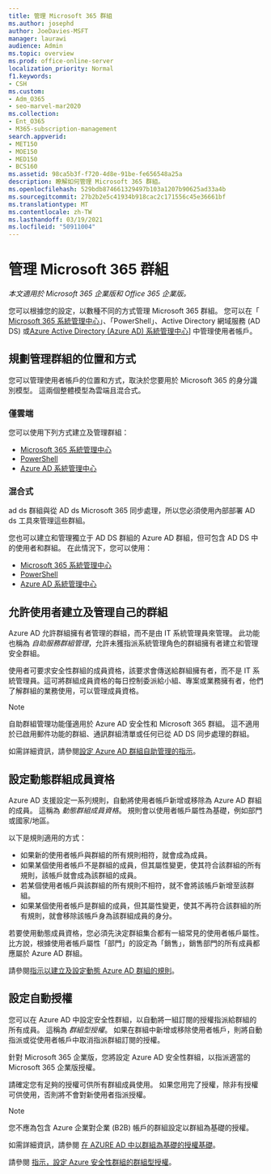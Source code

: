 ```yaml
---
title: 管理 Microsoft 365 群組
ms.author: josephd
author: JoeDavies-MSFT
manager: laurawi
audience: Admin
ms.topic: overview
ms.prod: office-online-server
localization_priority: Normal
f1.keywords:
- CSH
ms.custom:
- Adm_O365
- seo-marvel-mar2020
ms.collection:
- Ent_O365
- M365-subscription-management
search.appverid:
- MET150
- MOE150
- MED150
- BCS160
ms.assetid: 98ca5b3f-f720-4d8e-91be-fe656548a25a
description: 瞭解如何管理 Microsoft 365 群組。
ms.openlocfilehash: 529bdb874661329497b103a1207b90625ad33a4b
ms.sourcegitcommit: 27b2b2e5c41934b918cac2c171556c45e36661bf
ms.translationtype: MT
ms.contentlocale: zh-TW
ms.lasthandoff: 03/19/2021
ms.locfileid: "50911004"
---
```

# <a name="manage-microsoft-365-groups"></a>管理 Microsoft 365 群組

*本文適用於 Microsoft 365 企業版和 Office 365 企業版。*

您可以根據您的設定，以數種不同的方式管理 Microsoft 365 群組。 您可以在「 [Microsoft 365 系統管理中心](../admin/add-users/index.yml)」、「PowerShell」、Active Directory 網域服務 (AD DS) 或[Azure Active Directory (Azure AD) 系統管理中心](/azure/active-directory/fundamentals/active-directory-groups-create-azure-portal)] 中管理使用者帳戶。 

## <a name="plan-for-where-and-how-you-will-manage-your-groups"></a>規劃管理群組的位置和方式

您可以管理使用者帳戶的位置和方式，取決於您要用於 Microsoft 365 的身分識別模型。 這兩個整體模型為雲端且混合式。
  
### <a name="cloud-only"></a>僅雲端

您可以使用下列方式建立及管理群組：

- [Microsoft 365 系統管理中心](../admin/add-users/index.yml)
- [PowerShell](maintain-group-membership-with-microsoft-365-powershell.md)
- [Azure AD 系統管理中心](/azure/active-directory/fundamentals/active-directory-groups-create-azure-portal)
    
### <a name="hybrid"></a>混合式

ad ds 群組與從 AD ds Microsoft 365 同步處理，所以您必須使用內部部署 AD ds 工具來管理這些群組。

您也可以建立和管理獨立于 AD DS 群組的 Azure AD 群組，但可包含 AD DS 中的使用者和群組。 在此情況下，您可以使用：

- [Microsoft 365 系統管理中心](../admin/add-users/index.yml)
- [PowerShell](maintain-group-membership-with-microsoft-365-powershell.md)
- [Azure AD 系統管理中心](/azure/active-directory/fundamentals/active-directory-groups-create-azure-portal)

## <a name="allow-users-to-create-and-manage-their-own-groups"></a>允許使用者建立及管理自己的群組

Azure AD 允許群組擁有者管理的群組，而不是由 IT 系統管理員來管理。 此功能也稱為 *自助服務群組管理*，允許未獲指派系統管理角色的群組擁有者建立和管理安全群組。 

使用者可要求安全性群組的成員資格，該要求會傳送給群組擁有者，而不是 IT 系統管理員。這可將群組成員資格的每日控制委派給小組、專案或業務擁有者，他們了解群組的業務使用，可以管理成員資格。

>[!Note]
>自助群組管理功能僅適用於 Azure AD 安全性和 Microsoft 365 群組。 這不適用於已啟用郵件功能的群組、通訊群組清單或任何已從 AD DS 同步處理的群組。
>

如需詳細資訊，請參閱[設定 Azure AD 群組自助管理的指示](/azure/active-directory/active-directory-accessmanagement-self-service-group-management)。

## <a name="set-up-dynamic-group-membership"></a>設定動態群組成員資格

Azure AD 支援設定一系列規則，自動將使用者帳戶新增或移除為 Azure AD 群組的成員。 這稱為 *動態群組成員資格*。 規則會以使用者帳戶屬性為基礎，例如部門或國家/地區。

以下是規則適用的方式：

- 如果新的使用者帳戶與群組的所有規則相符，就會成為成員。
- 如果某個使用者帳戶不是群組的成員，但其屬性變更，使其符合該群組的所有規則，該帳戶就會成為該群組的成員。
- 若某個使用者帳戶與該群組的所有規則不相符，就不會將該帳戶新增至該群組。
- 如果某個使用者帳戶是群組的成員，但其屬性變更，使其不再符合該群組的所有規則，就會移除該帳戶身為該群組成員的身分。

若要使用動態成員資格，您必須先決定群組集合都有一組常見的使用者帳戶屬性。比方說，根據使用者帳戶屬性「部門」的設定為「銷售」，銷售部門的所有成員都應屬於 Azure AD 群組。

請參閱[指示以建立及設定動態 Azure AD 群組的規則](/azure/active-directory/active-directory-groups-dynamic-membership-azure-portal)。

## <a name="set-up-automatic-licensing"></a>設定自動授權

您可以在 Azure AD 中設定安全性群組，以自動將一組訂閱的授權指派給群組的所有成員。 這稱為 *群組型授權*。 如果在群組中新增或移除使用者帳戶，則將自動指派或從使用者帳戶中取消指派群組訂閱的授權。

針對 Microsoft 365 企業版，您將設定 Azure AD 安全性群組，以指派適當的 Microsoft 365 企業版授權。

請確定您有足夠的授權可供所有群組成員使用。 如果您用完了授權，除非有授權可供使用，否則將不會對新使用者指派授權。

>[!Note]
>您不應為包含 Azure 企業對企業 (B2B) 帳戶的群組設定以群組為基礎的授權。
>

如需詳細資訊，請參閱 [在 AZURE AD 中以群組為基礎的授權基礎](/azure/active-directory/active-directory-licensing-whatis-azure-portal)。

請參閱 [指示，設定 Azure 安全性群組的群組型授權](/azure/active-directory/active-directory-licensing-group-assignment-azure-portal)。